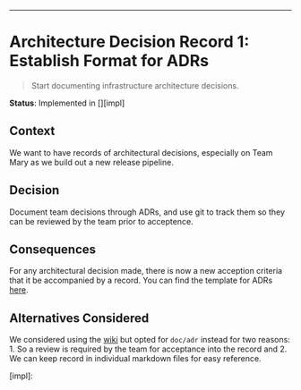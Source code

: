 ---
# Architecture Decision Record 1: Establish Format for ADRs

> Start documenting infrastructure architecture decisions.

__Status__: Implemented in [][impl]

## Context

We want to have records of architectural decisions, especially on Team Mary as we build out a new release pipeline.

## Decision

Document team decisions through ADRs, and use git to track them so they can be reviewed by the team prior to acceptence.

## Consequences

For any architectural decision made, there is now a new acception criteria that it be accompanied by a record. You can find the template for ADRs [here](./xxxx-template.md).

## Alternatives Considered

We considered using the [wiki](https://gitlab.login.gov/lg/identity-devops/-/wikis) but opted for `doc/adr` instead for two reasons: 1. So a review is required by the team for acceptance into the record and 2. We can keep record in individual markdown files for easy reference.

[impl]:
